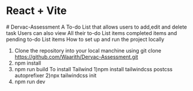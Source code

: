# React + Vite
#   D e r v a c - A s s e s s m e n t 
A To-do List that allows users to add,edit and delete task 
Users can also view All their to-do List items completed items and pending to-do List items
How to set up and run the project locally
1) Clone the repository into your local manchine using git clone https://github.com/Waarith/Dervac-Assessment.git
2) npm install
3) npm run build
    To install Tailwind
1)npm install tailwindcss postcss autoprefixer
2)npx tailwindcss init
3) npm run dev




 
